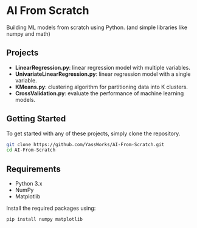 

# AI From Scratch

Building ML models from scratch using Python. (and simple libraries like numpy and math)

## Projects

- **LinearRegression.py**: linear regression model with multiple variables.
- **UnivariateLinearRegression.py**: linear regression model with a single variable.
- **KMeans.py**: clustering algorithm for partitioning data into K clusters.
- **CrossValidation.py**: evaluate the performance of machine learning models.

## Getting Started

To get started with any of these projects, simply clone the repository.

```bash
git clone https://github.com/YassWorks/AI-From-Scratch.git
cd AI-From-Scratch
```

## Requirements

- Python 3.x
- NumPy
- Matplotlib

Install the required packages using:

```bash
pip install numpy matplotlib
```